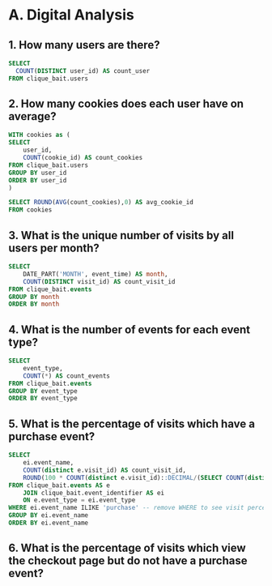 # A. Digital Analysis
## 1. How many users are there?
```sql
SELECT 
  COUNT(DISTINCT user_id) AS count_user
FROM clique_bait.users
```

## 2. How many cookies does each user have on average?
```sql
WITH cookies as (
SELECT 
	user_id,
	COUNT(cookie_id) AS count_cookies
FROM clique_bait.users
GROUP BY user_id
ORDER BY user_id
)

SELECT ROUND(AVG(count_cookies),0) AS avg_cookie_id
FROM cookies
```
## 3. What is the unique number of visits by all users per month?
```sql
SELECT 
	DATE_PART('MONTH', event_time) AS month,
	COUNT(DISTINCT visit_id) AS count_visit_id
FROM clique_bait.events
GROUP BY month
ORDER BY month
```

## 4. What is the number of events for each event type?
```sql
SELECT 
	event_type,
	COUNT(*) AS count_events
FROM clique_bait.events
GROUP BY event_type
ORDER BY event_type
```

## 5. What is the percentage of visits which have a purchase event?
```sql
SELECT 
	ei.event_name,
	COUNT(distinct e.visit_id) AS count_visit_id,
	ROUND(100 * COUNT(distinct e.visit_id)::DECIMAL/(SELECT COUNT(distinct visit_id) FROM clique_bait.events),2) AS visit_percentage
FROM clique_bait.events AS e
	JOIN clique_bait.event_identifier AS ei
	ON e.event_type = ei.event_type
WHERE ei.event_name ILIKE 'purchase' -- remove WHERE to see visit percentage of each event_type
GROUP BY ei.event_name
ORDER BY ei.event_name
```

## 6. What is the percentage of visits which view the checkout page but do not have a purchase event?
